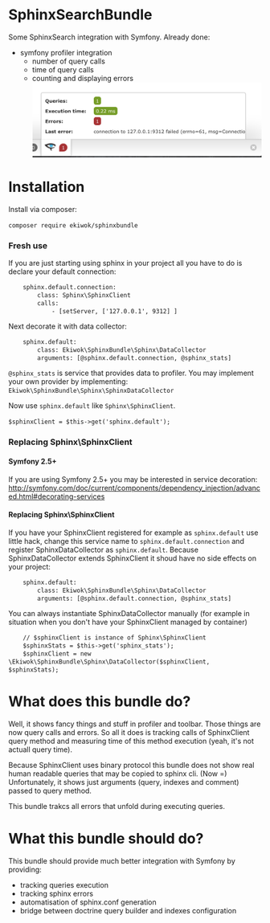 # SphinxSearchBundle
Some SphinxSearch integration with Symfony. Already done:
* symfony profiler integration
  * number of query calls
  * time of query calls
  * counting and displaying errors
![Alt text](/doc/images/profiler_error.png?raw=true "Profiler with last error")

# Installation
Install via composer:

` composer require ekiwok/sphinxbundle `

### Fresh use
If you are just starting using sphinx in your project all you have to do is declare your default connection:

```
    sphinx.default.connection:
        class: Sphinx\SphinxClient
        calls: 
            - [setServer, ['127.0.0.1', 9312] ]
```

Next decorate it with data collector:

```
    sphinx.default:
        class: Ekiwok\SphinxBundle\Sphinx\DataCollector
        arguments: [@sphinx.default.connection, @sphinx_stats]
```

`@sphinx_stats` is service that provides data to profiler. You may implement your own provider by implementing: `Ekiwok\SphinxBundle\Sphinx\SphinxDataCollector`

Now use `sphinx.default` like `Sphinx\SphinxClient`.

` $sphinxClient = $this->get('sphinx.default'); `

### Replacing Sphinx\SphinxClient

#### Symfony 2.5+

If you are using Symfony 2.5+ you may be interested in service decoration: http://symfony.com/doc/current/components/dependency_injection/advanced.html#decorating-services

#### Replacing Sphinx\SphinxClient

If you have your SphinxClient registered for example as `sphinx.default` use little hack, change this service name to `sphinx.default.connection`
and register SphinxDataCollector as `sphinx.default`. Because SphinxDataCollector extends SphinxClient it shoud have no side effects on your project:

```
    sphinx.default:
        class: Ekiwok\SphinxBundle\Sphinx\DataCollector
        arguments: [@sphinx.default.connection, @sphinx_stats]
```

You can always instantiate SphinxDataCollector manually (for example in situation when you don't have your SphinxClient managed by container)

```
    // $sphinxClient is instance of Sphinx\SphinxClient
    $sphinxStats = $this->get('sphinx_stats');
    $sphinxClient = new \Ekiwok\SphinxBundle\Sphinx\DataCollector($sphinxClient, $sphinxStats);
```

# What does this bundle do?

Well, it shows fancy things and stuff in profiler and toolbar. Those things are now query calls and errors. So all it does is tracking calls of SphinxClient query method and measuring time of this method execution (yeah, it's not actuall query time).

Because SphinxClient uses binary protocol this bundle does not show real human readable queries that may be copied to sphinx cli. (Now =) Unfortunately, it shows just arguments (query, indexes and comment) passed to query method.

This bundle trakcs all errors that unfold during executing queries.

# What this bundle should do?

This bundle should provide much better integration with Symfony by providing:
* tracking queries execution
* tracking sphinx errors
* automatisation of sphinx.conf generation
* bridge between doctrine query builder and indexes configuration
